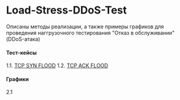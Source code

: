 # Load-Stress-DDoS-Test

Описаны методы реализации, а также примеры графиков для проведения наггрузочного тестирования "Отказ в обслуживании" (DDoS-атака)

#### Тест-кейсы
1.1. [TCP SYN FLOOD](https://github.com/Fireng/Load-Stress-DDoS-Test/blob/main/TCP_SYN/tcp_syn_flood.md)  1.2. [TCP ACK FLOOD](https://github.com/Fireng/Load-Stress-DDoS-Test/blob/main/TCP_ACK/tcp_ack_flood.md)

#### Графики
2.1 

